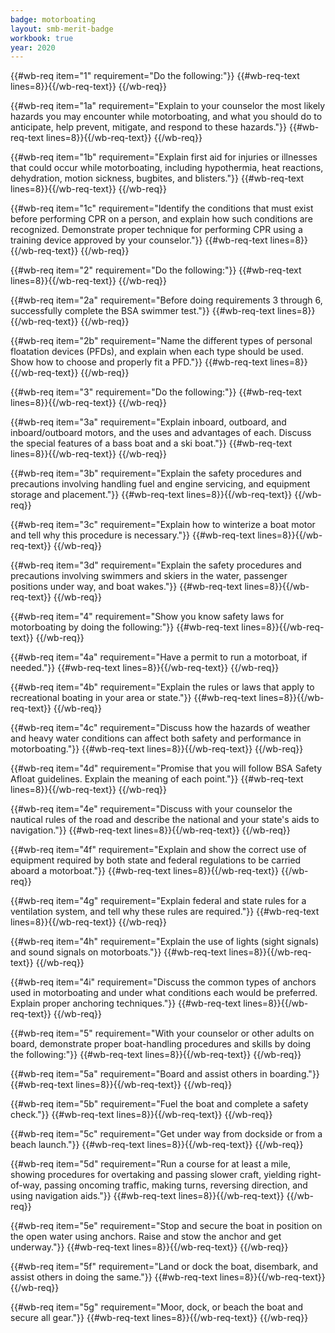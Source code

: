```yaml
---
badge: motorboating
layout: smb-merit-badge
workbook: true
year: 2020
---
```



{{#wb-req item="1" requirement="Do the following:"}}
{{#wb-req-text lines=8}}{{/wb-req-text}}
{{/wb-req}}

{{#wb-req item="1a" requirement="Explain to your counselor the most likely hazards you may encounter while motorboating, and what you should do to anticipate, help prevent, mitigate, and respond to these hazards."}}
{{#wb-req-text lines=8}}{{/wb-req-text}}
{{/wb-req}}

{{#wb-req item="1b" requirement="Explain first aid for injuries or illnesses that could occur while motorboating, including hypothermia, heat reactions, dehydration, motion sickness, bugbites, and blisters."}}
{{#wb-req-text lines=8}}{{/wb-req-text}}
{{/wb-req}}

{{#wb-req item="1c" requirement="Identify the conditions that must exist before performing CPR on a person, and explain how such conditions are recognized. Demonstrate proper technique for performing CPR using a training device approved by your counselor."}}
{{#wb-req-text lines=8}}{{/wb-req-text}}
{{/wb-req}}

{{#wb-req item="2" requirement="Do the following:"}}
{{#wb-req-text lines=8}}{{/wb-req-text}}
{{/wb-req}}

{{#wb-req item="2a" requirement="Before doing requirements 3 through 6, successfully complete the BSA swimmer test."}}
{{#wb-req-text lines=8}}{{/wb-req-text}}
{{/wb-req}}

{{#wb-req item="2b" requirement="Name the different types of personal floatation devices (PFDs), and explain when each type should be used. Show how to choose and properly fit a PFD."}}
{{#wb-req-text lines=8}}{{/wb-req-text}}
{{/wb-req}}

{{#wb-req item="3" requirement="Do the following:"}}
{{#wb-req-text lines=8}}{{/wb-req-text}}
{{/wb-req}}

{{#wb-req item="3a" requirement="Explain inboard, outboard, and inboard/outboard motors, and the uses and advantages of each. Discuss the special features of a bass boat and a ski boat."}}
{{#wb-req-text lines=8}}{{/wb-req-text}}
{{/wb-req}}

{{#wb-req item="3b" requirement="Explain the safety procedures and precautions involving handling fuel and engine servicing, and equipment storage and placement."}}
{{#wb-req-text lines=8}}{{/wb-req-text}}
{{/wb-req}}

{{#wb-req item="3c" requirement="Explain how to winterize a boat motor and tell why this procedure is necessary."}}
{{#wb-req-text lines=8}}{{/wb-req-text}}
{{/wb-req}}

{{#wb-req item="3d" requirement="Explain the safety procedures and precautions involving swimmers and skiers in the water, passenger positions under way, and boat wakes."}}
{{#wb-req-text lines=8}}{{/wb-req-text}}
{{/wb-req}}

{{#wb-req item="4" requirement="Show you know safety laws for motorboating by doing the following:"}}
{{#wb-req-text lines=8}}{{/wb-req-text}}
{{/wb-req}}

{{#wb-req item="4a" requirement="Have a permit to run a motorboat, if needed."}}
{{#wb-req-text lines=8}}{{/wb-req-text}}
{{/wb-req}}

{{#wb-req item="4b" requirement="Explain the rules or laws that apply to recreational boating in your area or state."}}
{{#wb-req-text lines=8}}{{/wb-req-text}}
{{/wb-req}}

{{#wb-req item="4c" requirement="Discuss how the hazards of weather and heavy water conditions can affect both safety and performance in motorboating."}}
{{#wb-req-text lines=8}}{{/wb-req-text}}
{{/wb-req}}

{{#wb-req item="4d" requirement="Promise that you will follow BSA Safety Afloat guidelines. Explain the meaning of each point."}}
{{#wb-req-text lines=8}}{{/wb-req-text}}
{{/wb-req}}

{{#wb-req item="4e" requirement="Discuss with your counselor the nautical rules of the road and describe the national and your state's aids to navigation."}}
{{#wb-req-text lines=8}}{{/wb-req-text}}
{{/wb-req}}

{{#wb-req item="4f" requirement="Explain and show the correct use of equipment required by both state and federal regulations to be carried aboard a motorboat."}}
{{#wb-req-text lines=8}}{{/wb-req-text}}
{{/wb-req}}

{{#wb-req item="4g" requirement="Explain federal and state rules for a ventilation system, and tell why these rules are required."}}
{{#wb-req-text lines=8}}{{/wb-req-text}}
{{/wb-req}}

{{#wb-req item="4h" requirement="Explain the use of lights (sight signals) and sound signals on motorboats."}}
{{#wb-req-text lines=8}}{{/wb-req-text}}
{{/wb-req}}

{{#wb-req item="4i" requirement="Discuss the common types of anchors used in motorboating and under what conditions each would be preferred. Explain proper anchoring techniques."}}
{{#wb-req-text lines=8}}{{/wb-req-text}}
{{/wb-req}}

{{#wb-req item="5" requirement="With your counselor or other adults on board, demonstrate proper boat-handling procedures and skills by doing the following:"}}
{{#wb-req-text lines=8}}{{/wb-req-text}}
{{/wb-req}}

{{#wb-req item="5a" requirement="Board and assist others in boarding."}}
{{#wb-req-text lines=8}}{{/wb-req-text}}
{{/wb-req}}

{{#wb-req item="5b" requirement="Fuel the boat and complete a safety check."}}
{{#wb-req-text lines=8}}{{/wb-req-text}}
{{/wb-req}}

{{#wb-req item="5c" requirement="Get under way from dockside or from a beach launch."}}
{{#wb-req-text lines=8}}{{/wb-req-text}}
{{/wb-req}}

{{#wb-req item="5d" requirement="Run a course for at least a mile, showing procedures for overtaking and passing slower craft, yielding right-of-way, passing oncoming traffic, making turns, reversing direction, and using navigation aids."}}
{{#wb-req-text lines=8}}{{/wb-req-text}}
{{/wb-req}}

{{#wb-req item="5e" requirement="Stop and secure the boat in position on the open water using anchors. Raise and stow the anchor and get underway."}}
{{#wb-req-text lines=8}}{{/wb-req-text}}
{{/wb-req}}

{{#wb-req item="5f" requirement="Land or dock the boat, disembark, and assist others in doing the same."}}
{{#wb-req-text lines=8}}{{/wb-req-text}}
{{/wb-req}}

{{#wb-req item="5g" requirement="Moor, dock, or beach the boat and secure all gear."}}
{{#wb-req-text lines=8}}{{/wb-req-text}}
{{/wb-req}}
